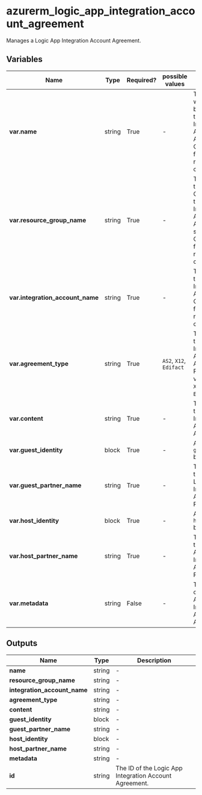 # azurerm_logic_app_integration_account_agreement

Manages a Logic App Integration Account Agreement.

## Variables

| Name | Type | Required? |  possible values |  Description |
| ---- | ---- | --------- |  ----------- | ----------- |
| **var.name** | string | True | -  |  The name which should be used for this Logic App Integration Account Agreement. Changing this forces a new resource to be created. | 
| **var.resource_group_name** | string | True | -  |  The name of the Resource Group where the Logic App Integration Account Agreement should exist. Changing this forces a new resource to be created. | 
| **var.integration_account_name** | string | True | -  |  The name of the Logic App Integration Account. Changing this forces a new resource to be created. | 
| **var.agreement_type** | string | True | `AS2`, `X12`, `Edifact`  |  The type of the Logic App Integration Account Agreement. Possible values are `AS2`, `X12` and `Edifact`. | 
| **var.content** | string | True | -  |  The content of the Logic App Integration Account Agreement. | 
| **var.guest_identity** | block | True | -  |  A `guest_identity` block. | 
| **var.guest_partner_name** | string | True | -  |  The name of the guest Logic App Integration Account Partner. | 
| **var.host_identity** | block | True | -  |  A `host_identity` block. | 
| **var.host_partner_name** | string | True | -  |  The name of the host Logic App Integration Account Partner. | 
| **var.metadata** | string | False | -  |  The metadata of the Logic App Integration Account Agreement. | 



## Outputs

| Name | Type | Description |
| ---- | ---- | --------- | 
| **name** | string  | - | 
| **resource_group_name** | string  | - | 
| **integration_account_name** | string  | - | 
| **agreement_type** | string  | - | 
| **content** | string  | - | 
| **guest_identity** | block  | - | 
| **guest_partner_name** | string  | - | 
| **host_identity** | block  | - | 
| **host_partner_name** | string  | - | 
| **metadata** | string  | - | 
| **id** | string  | The ID of the Logic App Integration Account Agreement. | 